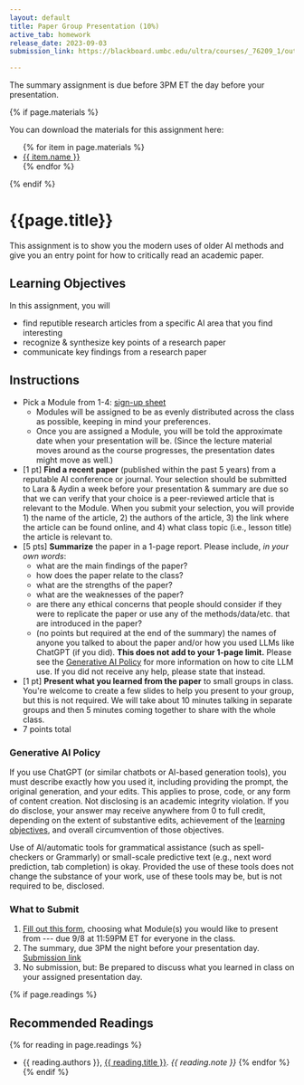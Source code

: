 ```yaml
---
layout: default
title: Paper Group Presentation (10%)
active_tab: homework
release_date: 2023-09-03 
submission_link: https://blackboard.umbc.edu/ultra/courses/_76209_1/outline/assessment/test/_6357062_1?courseId=_76209_1

---
```


<div class="alert alert-info">
The summary assignment is due before 3PM ET the day before your presentation. 
</div>

{% if page.materials %}
<div class="alert alert-info">
You can download the materials for this assignment here:
<ul>
{% for item in page.materials %}
<li><a href="{{item.url}}">{{ item.name }}</a></li>
{% endfor %}
</ul>
</div>
{% endif %}


{{page.title}}
=============================================================

This assignment is to show you the modern uses of older AI methods and give you an entry point for how to critically read an academic paper.

## Learning Objectives
In this assignment, you will
- find reputible research articles from a specific AI area that you find interesting
- recognize & synthesize key points of a research paper
- communicate key findings from a research paper

## Instructions
- Pick a Module from 1-4: [sign-up sheet](https://docs.google.com/forms/d/e/1FAIpQLSfaVh0jst-vw9b7iJlOqKQ23550p1Qk9Xpn7K7QVfWY25dLLQ/viewform?usp=sf_link)
  - Modules will be assigned to be as evenly distributed across the class as possible, keeping in mind your preferences.
  - Once you are assigned a Module, you will be told the approximate date when your presentation will be. (Since the lecture material moves around as the course progresses, the presentation dates might move as well.) 
- [1 pt] **Find a recent paper** (published within the past 5 years) from a reputable AI conference or journal. Your selection should be submitted to Lara & Aydin a week before your presentation & summary are due so that we can verify that your choice is a peer-reviewed article that is relevant to the Module. When you submit your selection, you will provide 1) the name of the article, 2) the authors of the article, 3) the link where the article can be found online, and 4) what class topic (i.e., lesson title) the article is relevant to.
- [5 pts] **Summarize** the paper in a 1-page report. Please include, _in your own words_:
  - what are the main findings of the paper?
  - how does the paper relate to the class?
  - what are the strengths of the paper?
  - what are the weaknesses of the paper?
  - are there any ethical concerns that people should consider if they were to replicate the paper or use any of the methods/data/etc. that are introduced in the paper?
  - (no points but required at the end of the summary) the names of anyone you talked to about the paper and/or how you used LLMs like ChatGPT (if you did). **This does not add to your 1-page limit.** Please see the [Generative AI Policy](#generative-ai-policy) for more information on how to cite LLM use. If you did not receive any help, please state that instead.
- [1 pt] **Present what you learned from the paper** to small groups in class. You're welcome to create a few slides to help you present to your group, but this is not required. We will take about 10 minutes talking in separate groups and then 5 minutes coming together to share with the whole class.
- 7 points total

### Generative AI Policy

If you use ChatGPT (or similar chatbots or AI-based generation tools), you must describe exactly how you used it, including providing the prompt, the original generation, and your edits. This applies to prose, code, or any form of content creation. Not disclosing is an academic integrity violation. If you do disclose, your answer may receive anywhere from 0 to full credit, depending on the extent of substantive edits, achievement of the [learning objectives](#learning-objectives), and overall circumvention of those objectives.

Use of AI/automatic tools for grammatical assistance (such as spell-checkers or Grammarly) or small-scale predictive text (e.g., next word prediction, tab completion) is okay. Provided the use of these tools does not change the substance of your work, use of these tools may be, but is not required to be, disclosed.

### What to Submit

1. [Fill out this form](https://docs.google.com/forms/d/e/1FAIpQLSfaVh0jst-vw9b7iJlOqKQ23550p1Qk9Xpn7K7QVfWY25dLLQ/viewform?usp=sf_link), choosing what Module(s) you would like to present from --- due 9/8 at 11:59PM ET for everyone in the class.
2. The summary, due 3PM the night before your presentation day. [Submission link](https://blackboard.umbc.edu/ultra/courses/_76209_1/outline/assessment/test/_6357062_1?courseId=_76209_1)
3. No submission, but: Be prepared to discuss what you learned in class on your assigned presentation day.


{% if page.readings %} 
## Recommended Readings
{% for reading in page.readings %}
* {{ reading.authors }}, <a href="{{ reading.url }}">{{ reading.title }}</a>.  <i>{{ reading.note }}</i>
{% endfor %}
{% endif %}
